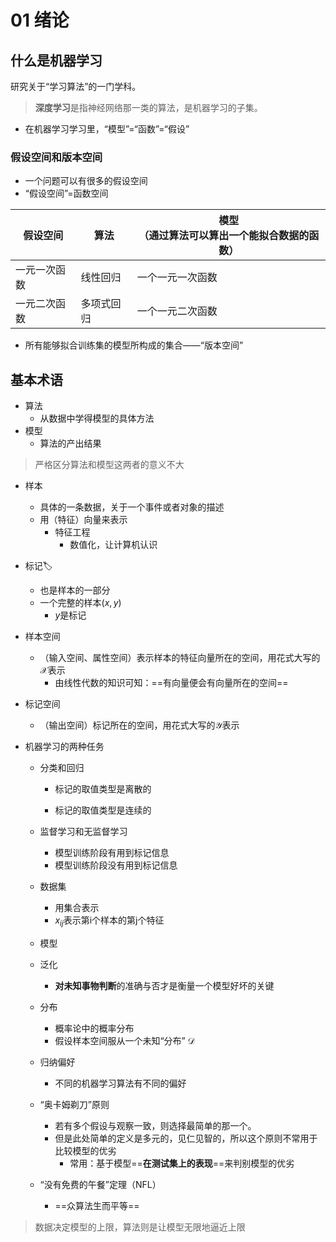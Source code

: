 # 01 绪论

## 什么是机器学习

研究关于“学习算法”的一门学科。

> **深度学习**是指神经网络那一类的算法，是机器学习的子集。

- 在机器学习学习里，“模型”=“函数”=“假设”

### 假设空间和版本空间

- 一个问题可以有很多的假设空间
- “假设空间”=函数空间

| 假设空间     | 算法       | 模型<br />（通过算法可以算出一个能拟合数据的函数） |
| ------------ | ---------- | -------------------------------------------------- |
| 一元一次函数 | 线性回归   | 一个一元一次函数                                   |
| 一元二次函数 | 多项式回归 | 一个一元二次函数                                   |

- 所有能够拟合训练集的模型所构成的集合——“版本空间”

## 基本术语

- 算法
  - 从数据中学得模型的具体方法
- 模型
  - 算法的产出结果

> 严格区分算法和模型这两者的意义不大

- 样本

  - 具体的一条数据，关于一个事件或者对象的描述
  - 用（特征）向量来表示
    - 特征工程
      - 数值化，让计算机认识

- 标记🏷️

  - 也是样本的一部分
  - 一个完整的样本$(x,y)$
    - $y$是标记

- 样本空间

  - （输入空间、属性空间）表示样本的特征向量所在的空间，用花式大写的$\mathcal{X}$表示
    - 由线性代数的知识可知：==有向量便会有向量所在的空间==

- 标记空间

  - （输出空间）标记所在的空间，用花式大写的$\mathcal{Y}$表示

- 机器学习的两种任务

  - 分类和回归

    - 标记的取值类型是离散的

    - 标记的取值类型是连续的

  - 监督学习和无监督学习

    - 模型训练阶段有用到标记信息
    - 模型训练阶段没有用到标记信息

  - 数据集

    - 用集合表示
    - $x_{ij}$表示第i个样本的第j个特征

  - 模型

  - 泛化

    - **对未知事物判断**的准确与否才是衡量一个模型好坏的关键

  - 分布

    - 概率论中的概率分布
    - 假设样本空间服从一个未知“分布” $\mathcal{D}$

  - 归纳偏好

    - 不同的机器学习算法有不同的偏好

  - “奥卡姆剃刀”原则

    - 若有多个假设与观察一致，则选择最简单的那一个。
    - 但是此处简单的定义是多元的，见仁见智的，所以这个原则不常用于比较模型的优劣
      - 常用：基于模型==**在测试集上的表现**==来判别模型的优劣

  - “没有免费的午餐”定理（NFL）

    - ==众算法生而平等==

> 数据决定模型的上限，算法则是让模型无限地逼近上限